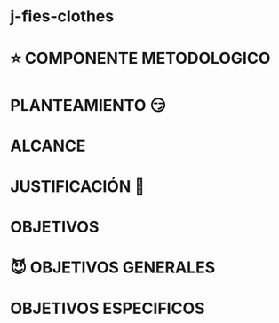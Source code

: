 # j-fies-clothes


# :star:  COMPONENTE METODOLOGICO

# PLANTEAMIENTO :smirk:
# ALCANCE
# JUSTIFICACIÓN 🙈
# OBJETIVOS
# :smiling_imp: OBJETIVOS GENERALES
# OBJETIVOS ESPECIFICOS
